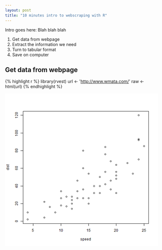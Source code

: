 ```yaml
---
layout: post
title: "10 minutes intro to webscraping with R"
---
```


Intro goes here:
Blah blah blah

1. Get data from webpage
2. Extract the information we need
2. Turn to tabular format
3. Save on computer

## Get data from webpage


{% highlight r %}
library(rvest)
url <- 'http://www.wmata.com/'
raw <- html(url)
{% endhighlight %}


![center](/images/webscraping/unnamed-chunk-2-1.png) 


